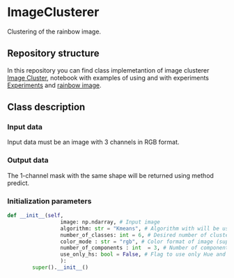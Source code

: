 # ImageClusterer
Clustering of the rainbow image.

## Repository structure
In this repository you can find class implemetantion of image clusterer [Image Cluster](https://github.com/KseverNikita/ImageClusterer/blob/main/ImageCluster.py), notebook with examples of using and with experiments [Experiments](https://github.com/KseverNikita/ImageClusterer/blob/main/ImageClusterer.ipynb) and [rainbow image](https://github.com/KseverNikita/ImageClusterer/blob/main/rainbow.png).


## Class description 

### Input data
Input data must be an image with 3 channels in RGB format. 

### Output data
The 1-channel mask with the same shape will be returned using method predict.

### Initialization parameters
```python
def __init__(self, 
                 image: np.ndarray, # Input image 
                 algorithm: str = "Kmeans", # Algorithm with will be used to make clustering (supported -  ["Kmeans"])
                 number_of_classes: int = 6, # Desired number of clusters
                 color_mode : str = "rgb", # Color format of image (supported - ["hsv", "rgb"])
                 number_of_components : int  = 3, # Number of components in PCA algorithm (supported - [1, 2, 3])
                 use_only_hs: bool = False, # Flag to use only Hue and Saturation components in HSV format of image
                 ):
        super().__init__()
```
